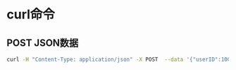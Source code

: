 <!--
 * @Author: hanzhaozhan
 * @LastEditors: hanzhaozhan
 -->

# curl命令

## POST JSON数据

```sh
curl -H "Content-Type: application/json" -X POST  --data '{"userID":10001}' http://localhost:8085/user/info
```
